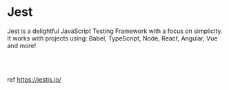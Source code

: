 # Jest

Jest is a delightful JavaScript Testing Framework with a focus on simplicity. <br>
It works with projects using: Babel, TypeScript, Node, React, Angular, Vue and more! <br>

<br><br>

ref https://jestjs.io/
